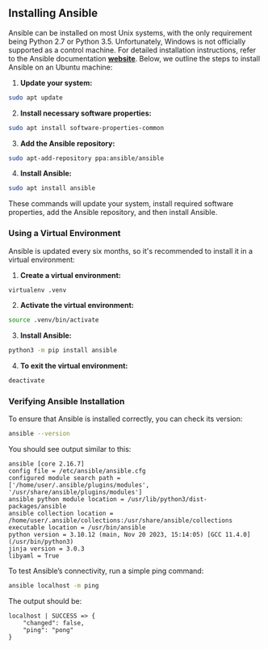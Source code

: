 ## Installing Ansible

Ansible can be installed on most Unix systems, with the only requirement being Python 2.7 or Python 3.5. Unfortunately, Windows is not officially supported as a control machine. For detailed installation instructions, refer to the Ansible documentation [**website**](https://docs.ansible.com/ansible/2.9/installation_guide/index.html). Below, we outline the steps to install Ansible on an Ubuntu machine:

1. **Update your system:**

```bash
sudo apt update
```

2. **Install necessary software properties:**

```bash
sudo apt install software-properties-common
```

3. **Add the Ansible repository:**

```bash
sudo apt-add-repository ppa:ansible/ansible
```

4. **Install Ansible:**

```bash
sudo apt install ansible
```

These commands will update your system, install required software properties, add the Ansible repository, and then install Ansible.

### Using a Virtual Environment

Ansible is updated every six months, so it's recommended to install it in a virtual environment:

1. **Create a virtual environment:**

```bash
virtualenv .venv
```

2. **Activate the virtual environment:**

```bash
source .venv/bin/activate
```

3. **Install Ansible:**

```bash
python3 -m pip install ansible
```

4. **To exit the virtual environment:**

```bash
deactivate
```

### Verifying Ansible Installation

To ensure that Ansible is installed correctly, you can check its version:

```bash
ansible --version
```

You should see output similar to this:

```plaintext
ansible [core 2.16.7]
config file = /etc/ansible/ansible.cfg
configured module search path = ['/home/user/.ansible/plugins/modules', '/usr/share/ansible/plugins/modules']
ansible python module location = /usr/lib/python3/dist-packages/ansible
ansible collection location = /home/user/.ansible/collections:/usr/share/ansible/collections
executable location = /usr/bin/ansible
python version = 3.10.12 (main, Nov 20 2023, 15:14:05) [GCC 11.4.0] (/usr/bin/python3)
jinja version = 3.0.3
libyaml = True
```

To test Ansible’s connectivity, run a simple ping command:

```bash
ansible localhost -m ping
```

The output should be:

```plaintext
localhost | SUCCESS => {
    "changed": false,
    "ping": "pong"
}
```

